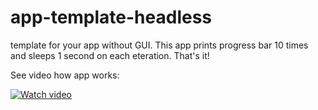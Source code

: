 # app-template-headless
template for your app without GUI. This app prints progress bar 10 times and sleeps 1 second on each eteration. That's it!


See video how app works:

<a href="https://www.youtube.com/watch?v=4VdvP0SRbiM" title="Video"><img src="https://i.imgur.com/XO1LGw9.png" alt="Watch video"/></a>

